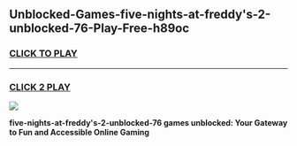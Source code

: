 
## Unblocked-Games-five-nights-at-freddy's-2-unblocked-76-Play-Free-h89oc
<h3>
<a href="https://premium76.site?title=five-nights-at-freddy's-2-unblocked-76&ref=19M">CLICK TO PLAY</a></h3>
<hr>

<h3>
<a href="https://premium76.site?title=five-nights-at-freddy's-2-unblocked-76&ref=19M">CLICK 2 PLAY</a>
  
</h3>

<a href="https://premium76.site?title=five-nights-at-freddy's-2-unblocked-76&ref=19M"><img src="https://clearcache.store/games.png"></a>


**five-nights-at-freddy's-2-unblocked-76 games unblocked: Your Gateway to Fun and Accessible Online Gaming**
